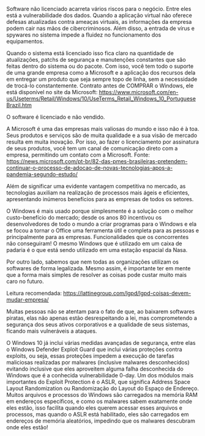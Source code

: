 Software não licenciado acarreta vários riscos para o negócio. Entre eles está a vulnerabilidade dos dados. Quando a aplicação virtual não oferece defesas atualizadas contra ameaças virtuais, as informações da empresa podem cair nas mãos de cibercriminosos. Além disso, a entrada de vírus e spywares no sistema impede a fluidez no funcionamento dos equipamentos.

Quando o sistema está licenciado isso fica claro na quantidade de atualizações, patchs de segurança e manutenções constantes que são feitas dentro do sistema ou do pacote. Com isso, você tem todo o suporte de uma grande empresa como a Microsoft e a aplicação dos recursos dela em entregar um produto que seja sempre topo de linha, sem a necessidade de trocá-lo constantemente.
Contrato antes de COMPRAR o Windows, ele está disponível no site da Microsoft: https://www.microsoft.com/en-us/Useterms/Retail/Windows/10/UseTerms_Retail_Windows_10_PortugueseBrazil.htm

O software é licenciado e não vendido.

A Microsoft é uma das empresas mais valiosas do mundo e isso não é à toa. Seus produtos e serviços são de muita qualidade e a sua visão de mercado resulta em muita inovação. Por isso, ao fazer o licenciamento por assinatura de seus produtos, você tem um canal de comunicação direto com a empresa, permitindo um contato com a Microsoft.
Fonte: https://news.microsoft.com/pt-br/82-das-pmes-brasileiras-pretendem-continuar-o-processo-de-adocao-de-novas-tecnologias-apos-a-pandemia-segundo-estudo/

Além de significar uma evidente vantagem competitiva no mercado, as tecnologias auxiliam na realização de processos mais ágeis e eficientes, apresentando inúmeros benefícios para as empresas de todos os setores.

O Windows é mais usado porque simplesmente é a solução com o melhor custo-benefício do mercado; desde os anos 80 incentivou os desenvolvedores de todo o mundo a criar programas para o Windows e ela se focou a tornar o Office uma ferramenta útil e completa para as pessoas e principalmente para as empresas. Funcionalidades que os concorrentes não conseguiram! O mesmo Windows que é utilizado em um caixa de padaria é o que está sendo utilizado em uma estação espacial da Nasa. 

Por outro lado, sabemos que nem todas as organizações utilizam os softwares de forma legalizada. Mesmo assim, é importante ter em mente que a forma mais simples de resolver as coisas pode custar muito mais caro no futuro.

Leitura recomendada: https://lattinegroup.com/lgpd/lgpd-coisas-devem-mudar-empresa/

Muitas pessoas não se atentam para o fato de que, ao baixarem softwares piratas, elas não apenas estão desrespeitando a lei, mas comprometendo a segurança dos seus ativos corporativos e a qualidade de seus sistemas, ficando mais vulneráveis a ataques.

O Windows 10 já inclui várias medidas avançadas de segurança, entre elas o Windows Defender Exploit Guard que inclui várias proteções contra exploits, ou seja, essas proteções impedem a execução de tarefas maliciosas realizadas por malwares (inclusive malwares desconhecidos) evitando inclusive que eles aproveitem alguma falha desconhecida do Windows que é a conhecida vulnerabilidade 0-day.
Um dos módulos mais importantes do Exploit Protection é o ASLR, que significa Address Space Layout Randomization ou Randomização do Layout do Espaço de Endereço. Muitos arquivos e processos do Windows são carregados na memória RAM em endereços específicos, e como os malwares sabem exatamente onde eles estão, isso facilita quando eles querem acessar esses arquivos e processos, mas quando o ASLR está habilitado, eles são carregados em endereços de memória aleatórios, impedindo que os malwares descubram onde eles estão!